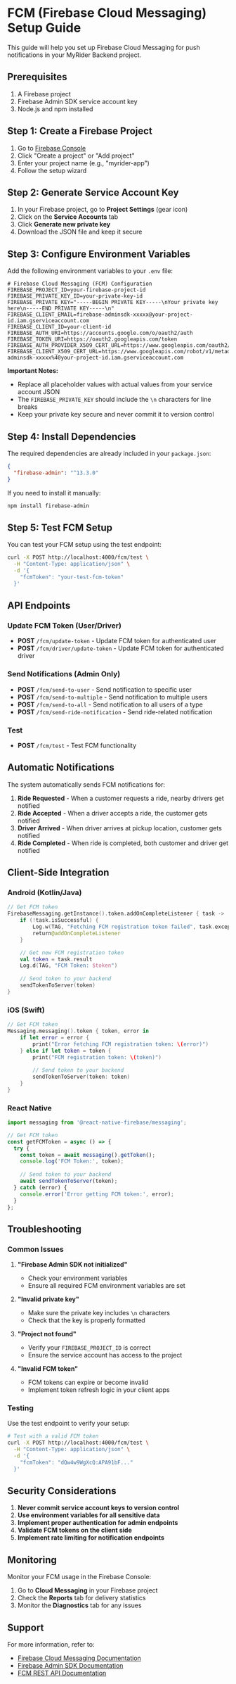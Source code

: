 # FCM (Firebase Cloud Messaging) Setup Guide

This guide will help you set up Firebase Cloud Messaging for push notifications in your MyRider Backend project.

## Prerequisites

1. A Firebase project
2. Firebase Admin SDK service account key
3. Node.js and npm installed

## Step 1: Create a Firebase Project

1. Go to [Firebase Console](https://console.firebase.google.com/)
2. Click "Create a project" or "Add project"
3. Enter your project name (e.g., "myrider-app")
4. Follow the setup wizard

## Step 2: Generate Service Account Key

1. In your Firebase project, go to **Project Settings** (gear icon)
2. Click on the **Service Accounts** tab
3. Click **Generate new private key**
4. Download the JSON file and keep it secure

## Step 3: Configure Environment Variables

Add the following environment variables to your `.env` file:

```env
# Firebase Cloud Messaging (FCM) Configuration
FIREBASE_PROJECT_ID=your-firebase-project-id
FIREBASE_PRIVATE_KEY_ID=your-private-key-id
FIREBASE_PRIVATE_KEY="-----BEGIN PRIVATE KEY-----\nYour private key here\n-----END PRIVATE KEY-----\n"
FIREBASE_CLIENT_EMAIL=firebase-adminsdk-xxxxx@your-project-id.iam.gserviceaccount.com
FIREBASE_CLIENT_ID=your-client-id
FIREBASE_AUTH_URI=https://accounts.google.com/o/oauth2/auth
FIREBASE_TOKEN_URI=https://oauth2.googleapis.com/token
FIREBASE_AUTH_PROVIDER_X509_CERT_URL=https://www.googleapis.com/oauth2/v1/certs
FIREBASE_CLIENT_X509_CERT_URL=https://www.googleapis.com/robot/v1/metadata/x509/firebase-adminsdk-xxxxx%40your-project-id.iam.gserviceaccount.com
```

**Important Notes:**
- Replace all placeholder values with actual values from your service account JSON
- The `FIREBASE_PRIVATE_KEY` should include the `\n` characters for line breaks
- Keep your private key secure and never commit it to version control

## Step 4: Install Dependencies

The required dependencies are already included in your `package.json`:

```json
{
  "firebase-admin": "^13.3.0"
}
```

If you need to install it manually:

```bash
npm install firebase-admin
```

## Step 5: Test FCM Setup

You can test your FCM setup using the test endpoint:

```bash
curl -X POST http://localhost:4000/fcm/test \
  -H "Content-Type: application/json" \
  -d '{
    "fcmToken": "your-test-fcm-token"
  }'
```

## API Endpoints

### Update FCM Token (User/Driver)
- **POST** `/fcm/update-token` - Update FCM token for authenticated user
- **POST** `/fcm/driver/update-token` - Update FCM token for authenticated driver

### Send Notifications (Admin Only)
- **POST** `/fcm/send-to-user` - Send notification to specific user
- **POST** `/fcm/send-to-multiple` - Send notification to multiple users
- **POST** `/fcm/send-to-all` - Send notification to all users of a type
- **POST** `/fcm/send-ride-notification` - Send ride-related notification

### Test
- **POST** `/fcm/test` - Test FCM functionality

## Automatic Notifications

The system automatically sends FCM notifications for:

1. **Ride Requested** - When a customer requests a ride, nearby drivers get notified
2. **Ride Accepted** - When a driver accepts a ride, the customer gets notified
3. **Driver Arrived** - When driver arrives at pickup location, customer gets notified
4. **Ride Completed** - When ride is completed, both customer and driver get notified

## Client-Side Integration

### Android (Kotlin/Java)

```kotlin
// Get FCM token
FirebaseMessaging.getInstance().token.addOnCompleteListener { task ->
    if (!task.isSuccessful) {
        Log.w(TAG, "Fetching FCM registration token failed", task.exception)
        return@addOnCompleteListener
    }

    // Get new FCM registration token
    val token = task.result
    Log.d(TAG, "FCM Token: $token")
    
    // Send token to your backend
    sendTokenToServer(token)
}
```

### iOS (Swift)

```swift
// Get FCM token
Messaging.messaging().token { token, error in
    if let error = error {
        print("Error fetching FCM registration token: \(error)")
    } else if let token = token {
        print("FCM registration token: \(token)")
        
        // Send token to your backend
        sendTokenToServer(token: token)
    }
}
```

### React Native

```javascript
import messaging from '@react-native-firebase/messaging';

// Get FCM token
const getFCMToken = async () => {
  try {
    const token = await messaging().getToken();
    console.log('FCM Token:', token);
    
    // Send token to your backend
    await sendTokenToServer(token);
  } catch (error) {
    console.error('Error getting FCM token:', error);
  }
};
```

## Troubleshooting

### Common Issues

1. **"Firebase Admin SDK not initialized"**
   - Check your environment variables
   - Ensure all required FCM environment variables are set

2. **"Invalid private key"**
   - Make sure the private key includes `\n` characters
   - Check that the key is properly formatted

3. **"Project not found"**
   - Verify your `FIREBASE_PROJECT_ID` is correct
   - Ensure the service account has access to the project

4. **"Invalid FCM token"**
   - FCM tokens can expire or become invalid
   - Implement token refresh logic in your client apps

### Testing

Use the test endpoint to verify your setup:

```bash
# Test with a valid FCM token
curl -X POST http://localhost:4000/fcm/test \
  -H "Content-Type: application/json" \
  -d '{
    "fcmToken": "dQw4w9WgXcQ:APA91bF..."
  }'
```

## Security Considerations

1. **Never commit service account keys to version control**
2. **Use environment variables for all sensitive data**
3. **Implement proper authentication for admin endpoints**
4. **Validate FCM tokens on the client side**
5. **Implement rate limiting for notification endpoints**

## Monitoring

Monitor your FCM usage in the Firebase Console:
1. Go to **Cloud Messaging** in your Firebase project
2. Check the **Reports** tab for delivery statistics
3. Monitor the **Diagnostics** tab for any issues

## Support

For more information, refer to:
- [Firebase Cloud Messaging Documentation](https://firebase.google.com/docs/cloud-messaging)
- [Firebase Admin SDK Documentation](https://firebase.google.com/docs/admin/setup)
- [FCM REST API Documentation](https://firebase.google.com/docs/cloud-messaging/http-server-ref)



